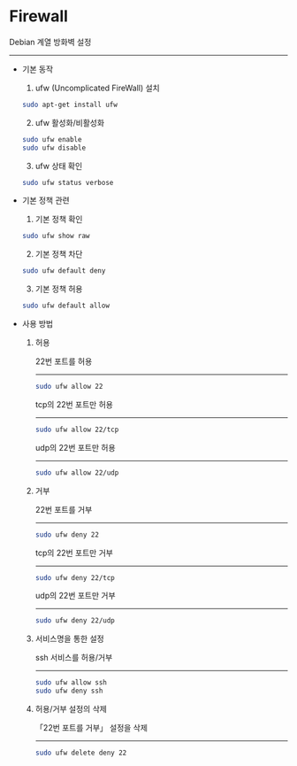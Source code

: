 # Firewall

Debian 계열 방화벽 설정
- - -

* 기본 동작
  1. ufw (Uncomplicated FireWall) 설치
  ```bash
  sudo apt-get install ufw
  ```

  2. ufw 활성화/비활성화
  ```bash
  sudo ufw enable
  sudo ufw disable
  ```

  3. ufw 상태 확인
  ```bash
  sudo ufw status verbose
  ```

* 기본 정책 관련
  1. 기본 정책 확인
  ```bash
  sudo ufw show raw
  ```

  2. 기본 정책 차단
  ```bash
  sudo ufw default deny
  ```

  3. 기본 정책 허용
  ```bash
  sudo ufw default allow
  ```

* 사용 방법
  1. 허용

      22번 포트를 허용
      - - -
      ```bash
      sudo ufw allow 22
      ```

      tcp의 22번 포트만 허용
      - - -
      ```bash
      sudo ufw allow 22/tcp
      ```

      udp의 22번 포트만 허용
      - - -
      ```bash
      sudo ufw allow 22/udp
      ```

  2. 거부

      22번 포트를 거부
      - - -
      ```bash
      sudo ufw deny 22
      ```

      tcp의 22번 포트만 거부
      - - -
      ```bash
      sudo ufw deny 22/tcp
      ```

      udp의 22번 포트만 거부
      - - -
      ```bash
      sudo ufw deny 22/udp
      ```

  3. 서비스명을 통한 설정

      ssh 서비스를 허용/거부
      - - -
      ```bash
      sudo ufw allow ssh
      sudo ufw deny ssh
      ```

  4. 허용/거부 설정의 삭제

      「22번 포트를 거부」 설정을 삭제
      - - -
      ```bash
      sudo ufw delete deny 22
      ```
